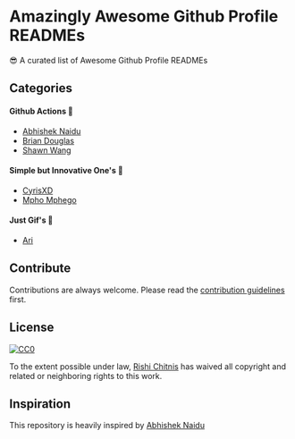 # Amazingly Awesome Github Profile READMEs

😎 A curated list of Awesome Github Profile READMEs

## Categories

#### Github Actions 🤖
- [Abhishek Naidu](https://github.com/abhisheknaidu/abhisheknaidu)
- [Brian Douglas](https://github.com/bdougie/bdougie)
- [Shawn Wang](https://github.com/sw-yx/sw-yx)


#### Simple but Innovative One's 🤗
- [CyrisXD](https://github.com/CyrisXD/CyrisXD)
- [Mpho Mphego](https://github.com/mmphego/mmphego)


#### Just Gif's 👻
- [Ari](https://github.com/ari-hacks/ari-hacks)


## Contribute

Contributions are always welcome.
Please read the [contribution guidelines](CONTRIBUTING.md) first.

## License

[![CC0](https://licensebuttons.net/p/zero/1.0/88x31.png)](https://creativecommons.org/publicdomain/zero/1.0/)

To the extent possible under law, [Rishi Chitnis](https://rishichitnis007@yahoo.com/) has waived all copyright and related or neighboring rights to this work.


## Inspiration

This repository is heavily inspired by [Abhishek Naidu](https://github.com/abhisheknaidu/awesome-github-profile-readmes)
